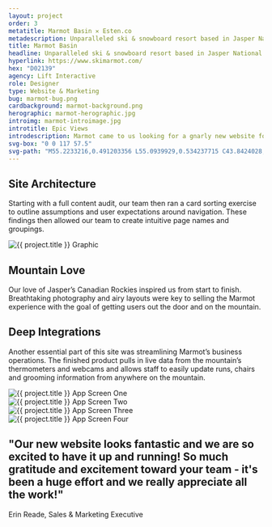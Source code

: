 ```yaml
---
layout: project
order: 3
metatitle: Marmot Basin ✕ Esten.co
metadescription: Unparalleled ski & snowboard resort based in Jasper National Park.
title: Marmot Basin
headline: Unparalleled ski & snowboard resort based in Jasper National Park.
hyperlink: https://www.skimarmot.com/
hex: "D02139"
agency: Lift Interactive
role: Designer
type: Website & Marketing
bug: marmot-bug.png
cardbackground: marmot-background.png
herographic: marmot-herographic.jpg
introimg: marmot-introimage.jpg
introtitle: Epic Views
introdescription: Marmot came to us looking for a gnarly new website for their upcoming season. Not only did they need a refreshed interface and content strategy but ongoing social and marketing support.
svg-box: "0 0 117 57.5"
svg-path: "M55.2233216,0.491203356 L55.0939929,0.534237715 C43.8424028,3.71878023 35.4791519,8.40952529 29.3575972,11.8092396 L28.3229682,12.3686863 C23.3222615,15.2950226 20.0890459,17.4897749 18.8388693,18.3074277 L18.2784452,18.6947369 C17.7180212,19.0820462 16.7696113,19.899699 16.5971731,20.0718364 C10.9498233,25.6232686 10.9929329,26.6560932 11.639576,27.5167804 C12.4155477,28.549605 13.8812721,28.3774675 20.3477032,24.6765127 C21.0805654,24.2892035 21.3392226,24.1170661 21.8134276,23.7727912 L22.3738516,23.385482 C23.5378092,22.6108635 26.5985866,20.50218 31.2975265,17.747981 C36.9879859,14.5634385 45.5236749,9.74359039 56.1286219,6.60208224 C56.0855124,6.60208224 56.4303887,6.51601352 56.4303887,6.51601352 C57.4650177,6.25780737 58.4565371,6.04263558 59.0600707,6.21477301 L59.1462898,6.21477301 L60.3102473,6.38691045 L63.6727915,6.9463571 C67.2508834,7.54883812 70.1823322,8.10828478 72.9413428,8.7107658 C76.6918728,9.5284186 79.6664311,10.3030371 82.3823322,11.1637242 C87.3830389,12.7990298 89.0212014,14.0900606 89.5816254,14.7786103 C89.0212014,15.5962631 87.1243816,17.1455 84.9689046,18.0061872 L84.9257951,18.0492216 C81.5632509,19.5984584 77.8127208,20.8464548 74.9243816,21.707142 L74.9674912,21.707142 C74.8812721,21.707142 74.2777385,21.8792794 69.6219081,23.2133445 L68.2855124,23.5576194 L68.1992933,23.6006538 L67.8975265,23.6867225 C67.5095406,23.7727912 66.9922261,23.9018943 66.0438163,24.4613409 L66.0007067,24.5043753 L65.9144876,24.5474097 C64.9660777,25.2359594 64.4918728,26.1827153 64.4918728,27.3016086 L64.5349823,28.076227 L64.5780919,28.1192614 C64.9660777,29.3242234 65.4402827,29.7115327 65.8713781,30.0127732 L65.9575972,30.0558075 L66.0007067,30.0988419 L66.1300353,30.1849106 C66.6473498,30.5291855 66.9491166,30.6582885 67.2508834,30.7443573 L67.380212,30.7873916 L69.0614841,31.3038039 C72.2084806,32.0784224 75.269258,32.5948347 78.2438163,33.0682126 L80.5286219,33.4555218 C80.5286219,33.4555218 80.6579505,33.4555218 83.5462898,33.9719341 C89.8402827,35.0047587 96.3929329,36.123652 102.428269,37.6728889 C103.764664,38.0171638 104.842403,38.3614387 105.833922,38.7057135 C103.937102,39.4372976 101.35053,40.3840535 99.669258,40.8143971 C87.3399293,43.5255617 75.3985866,44.9456955 64.8798587,46.2367262 L61.8190813,46.6240355 C60.2671378,46.7531385 58.6720848,46.9683103 57.1201413,47.1834821 L53.8438163,47.6138257 C53.8438163,47.6138257 53.585159,47.6138257 53.3696113,47.6568601 C55.4388693,45.849417 58.4565371,43.1812868 59.8360424,41.158672 L60.0084806,40.9004658 C60.2671378,40.5131566 60.5257951,40.082813 60.7844523,39.4372976 C61.0431095,38.877851 61.0862191,38.1032325 61.1293286,37.9310951 L61.1293286,37.8880607 L61.1293286,37.8450264 C61.1293286,37.2425454 60.9568905,36.0806177 60.1378092,35.2199305 C58.9738516,34.0580028 58.0254417,33.9719341 57.4219081,33.8858654 L57.1201413,33.8428311 L57.0339223,33.8428311 C56.4303887,33.8428311 55.9130742,33.8428311 55.4819788,33.8858654 C54.059364,34.0580028 53.024735,34.3592434 52.2056537,34.5744151 L51.8607774,34.6604839 L49.1879859,35.521171 L49.1017668,35.5642054 C48.6706714,35.6933085 47.8515901,35.994549 46.0409894,36.7261331 C46.0409894,36.7261331 44.9632509,37.199511 43.9717314,37.5868202 C45.5236749,36.3818582 46.8600707,35.3059992 48.0240283,34.2731746 C48.8,33.5846249 49.7053004,32.7669721 50.5674912,31.7771819 L50.6106007,31.6911131 C51.0416961,31.2177352 51.429682,30.7013229 51.8607774,29.8836701 L51.9038869,29.8406357 L51.9469965,29.754567 L51.990106,29.6254639 C52.1194346,29.3672578 52.2918728,28.8938798 52.2918728,28.2913988 C52.2918728,27.8610552 52.2056537,27.4307117 52.0332155,26.9573337 L52.0332155,26.9142994 L51.990106,26.8282306 C51.1710247,25.3220281 49.8777385,25.1498907 49.4035336,25.063822 L49.2742049,25.063822 L49.1879859,25.063822 C46.7738516,25.063822 45.2219081,25.6232686 43.7561837,26.1396809 L42.419788,26.5700245 C40.5660777,27.2585742 38.8848057,27.9040896 37.3759717,28.549605 C34.444523,29.7976014 32.2028269,30.7873916 30.8233216,31.432907 C29.5300353,32.035388 28.8402827,32.3366285 28.4522968,32.5518003 C17.1144876,37.7589577 2.62968198,45.7203139 2.24169611,45.9785201 C1.93992933,46.1936919 1.07773852,46.8392073 1.595053,47.6998944 C2.15547703,48.6466503 2.88833922,48.3454098 6.33710247,46.8822416 L17.2869258,42.1054279 L29.3144876,36.8122018 C32.0303887,35.6502741 35.6084806,34.1871059 39.3590106,32.7669721 C40.6954064,32.2505598 41.859364,31.8632506 42.9371025,31.4759413 C42.1180212,32.1214567 41.2558304,32.7669721 40.264311,33.4985562 C38.7985866,34.5744151 37.3328622,35.6072397 35.9102473,36.5539956 L33.5392226,38.2323356 L31.5130742,40.0397787 L30.6077739,40.9435002 C29.659364,41.8472217 28.6678445,42.7939776 27.6763251,44.644455 L27.6332155,44.6874893 L27.5469965,44.9026611 C27.4607774,45.1178329 27.3314488,45.5051422 27.3314488,46.0645888 C27.3314488,46.7531385 27.5469965,47.4416883 28.0212014,48.0872037 L28.064311,48.1732724 L28.15053,48.2593411 C29.3575972,49.3782344 30.219788,49.3782344 30.6939929,49.3352 L30.8233216,49.3352 L30.8664311,49.3352 L30.9957597,49.3352 C31.7717314,49.2491313 32.2890459,49.1200283 32.7632509,48.9478908 C33.5823322,48.6896847 34.2289753,48.3884442 34.8756184,48.130238 L35.0480565,48.0441693 C38.1088339,46.6240355 40.0918728,45.7203139 41.7731449,44.9887299 C45.8685512,43.2243212 49.1017668,42.0193591 50.3088339,41.5459812 L50.2226148,41.5459812 L50.4381625,41.5029468 C50.4381625,41.5029468 50.6968198,41.4168781 50.7830389,41.3738438 L48.7137809,43.3103899 L48.3257951,43.7407335 C47.5498233,44.5583863 46.644523,45.5051422 45.9116608,47.2265165 C45.6961131,47.6568601 45.5236749,48.2163067 45.5236749,48.9048565 C45.5236749,49.2921657 45.5667845,49.6794749 45.6530035,50.0667841 C45.9116608,51.1856775 46.4720848,52.0463646 47.2911661,52.5627769 C48.5413428,53.4234641 49.5759717,53.5525672 50.3088339,53.6816702 L50.5674912,53.7247046 C53.0678445,53.9398764 55.3957597,53.5956015 57.4219081,53.294361 L59.4480565,53.0361549 L62.0777385,52.7349144 C72.9844523,51.4438836 85.3137809,50.0237498 98.5484099,47.3556196 L99.2381625,47.1834821 C102.600707,46.451898 106.04947,45.6772796 109.670671,44.0850083 L110.101767,43.8698365 C110.920848,43.439493 111.955477,42.966115 113.033216,41.7181186 C113.55053,41.2017063 114.154064,39.9967443 114.154064,38.7487479 C114.154064,38.2323356 114.067845,37.7589577 113.895406,37.3286141 C113.421201,36.0806177 112.688339,35.4781367 112.171025,35.0477931 L111.998587,34.91869 L111.955477,34.8756557 C110.015548,33.4985562 108.248057,32.9391095 106.566784,32.3796629 L105.877032,32.1644911 C99.3243816,30.2709793 92.6855124,29.152086 86.2621908,28.076227 L83.0289753,27.5167804 C81.7787986,27.3016086 80.3130742,27.1294712 79.019788,26.9573337 C79.019788,26.9573337 78.8904594,26.9573337 78.6749117,26.9142994 C81.5632509,25.9675435 84.0204947,25.1068563 86.2621908,24.1170661 C87.9003534,23.385482 89.8402827,22.4817605 91.6939929,21.1907297 C92.4699647,20.6743174 93.4614841,19.899699 94.3667845,18.7377713 C95.0565371,17.9201185 95.7893993,16.4139159 95.7893993,14.7786103 C95.7893993,14.3913011 95.7462898,14.0470262 95.6600707,13.659717 L95.6600707,13.6166826 L95.6600707,13.5736483 C94.7547703,10.4321401 92.7717314,9.27021245 91.219788,8.32345657 L90.4869258,7.89311299 L90.4438163,7.85007863 C88.5469965,6.81725403 86.6932862,6.1287043 85.1413428,5.56925764 C81.3908127,4.27822689 77.7265018,3.41753972 74.9243816,2.81505871 C72.0791519,2.16954333 68.975265,1.61009667 65.2678445,0.964581298 L60.6982332,0.189962848 L59.5773852,0.0178254149 C58.844523,-0.0252089435 58.2409894,0.0178254149 57.7236749,0.0608597732 C56.775265,0.14692849 55.9992933,0.319065923 55.2233216,0.491203356 Z"
---
```


<!------------------------------- WHITE STREAMFIELD START -->
<div class="project-group white-group first-group">
	<!---BREAK-->
	<div class="content-streamfield project-streamfield project-group-item">
		<!--BREAK-->
		<div class="centered-text aligned-center">
			<h2>Site Architecture</h2>
			<p>Starting with a full content audit, our team then ran a card sorting exercise to outline assumptions and user expectations around navigation. These findings then allowed our team to create intuitive page names and groupings.</p>
		</div>
		<!--BREAK-->
	</div>
	<!-------------------BREAK-->
	<div class="screens-streamfield remove-top-mobile project-streamfield project-group-item">
		<!--BREAK-->
		<div class="vertical-center">
			<img src="{{ site.baseurl }}/assets/portfolio/{{ page.title | slugify }}/marmot-screens.png" alt="{{ project.title }} Graphic">
		</div>
		<!--BREAK-->
	</div>
	<!-------------------BREAK-->
	<div class="bustout-streamfield whitetext project-streamfield project-group-item">
		<div class="bustout-wrapper" style="background-color:#{{ page.hex }};">
			<div class="bustout-image" style="background-image:url('{{ site.baseurl }}/assets/portfolio/{{ page.title | slugify }}/marmot-bigimage.jpg');"></div><!--MAGICFLOAT
			--><div class="bustout-content">
				<div class="bustout-inner">
					<h2>Mountain Love</h2>
					<p>Our love of Jasper’s Canadian Rockies inspired us from start to finish. Breathtaking photography and airy layouts were key to selling the Marmot experience with the goal of getting users out the door and on the mountain.</p>
				</div>
			</div>
		</div>
	</div>
	<!-------------------BREAK-->
	<div class="content-streamfield project-streamfield project-group-item">
		<!--BREAK-->
		<div class="centered-text aligned-center">
			<h2>Deep Integrations</h2>
			<p>Another essential part of this site was streamlining Marmot’s business operations. The finished product pulls in live data from the mountain’s thermometers and webcams and allows staff to easily update runs, chairs and grooming information from anywhere on the mountain.</p>
		</div>
		<!--BREAK-->
	</div>
	<!-------------------BREAK-->
	<div class="app-streamfield remove-top-mobile project-streamfield project-group-item">
		<!--BREAK-->
		<div class="app-image">
			<img src="{{ site.baseurl }}/assets/portfolio/marmot-basin/marmot-mobile1.jpg" alt="{{ project.title }} App Screen One">
		</div><!--MAGICFLOAT
		--><div class="app-image">
			<img src="{{ site.baseurl }}/assets/portfolio/marmot-basin/marmot-mobile2.jpg" alt="{{ project.title }} App Screen Two">
		</div><!--MAGICFLOAT
		--><div class="app-image">
			<img src="{{ site.baseurl }}/assets/portfolio/marmot-basin/marmot-mobile3.jpg" alt="{{ project.title }} App Screen Three">
		</div><!--MAGICFLOAT
		--><div class="app-image">
			<img src="{{ site.baseurl }}/assets/portfolio/marmot-basin/marmot-mobile4.jpg" alt="{{ project.title }} App Screen Four">
		</div>
		<!--BREAK-->
	</div>
	<!-------------------BREAK-->
	<div class="bigimage-streamfield whitetext project-streamfield project-group-item">
		<!--BREAK-->
		<div class="bigimage-wrap" style="background-color:#{{ page.hex }};">
			<div class="image-bleed" style="background-image:url('{{ site.baseurl }}/assets/portfolio/{{ page.title | slugify }}/marmot-outroimage.jpg');">
			</div>
			<div class="corner-message testimonial right-corner" style="background-color:#{{ page.hex }};">
				<div class="corner-message-inner">
					<h2>"Our new website looks fantastic and we are so excited to have it up and running! So much gratitude and excitement toward your team - it's been a huge effort and we really appreciate all the work!"</h2>
					<p>Erin Reade, Sales & Marketing Executive</p>
				</div>
			</div>
		</div>
	</div>
	<!-------------------BREAK-->
	<!--
	<div class="sidebyside-streamfield project-streamfield project-group-item">
		<div class="sidebyside-one">
			<img src="{{ site.baseurl }}/assets/portfolio/marmot-basin/marmot-bigimage.jpg" alt="{{ project.title }} Graphic">
			<h2>Social</h2>
			<p>Jireh seeked a streamline solution for users to browse, customize, quote & purchase their industrial scanners from various configurations.</p>
		</div> --> <!--MAGICFLOAT
		--><!--<div class="sidebyside-two">
			<img src="{{ site.baseurl }}/assets/portfolio/marmot-basin/marmot-bigimage.jpg" alt="{{ project.title }} Graphic">
			<h2>Marketing</h2>
			<p>Jireh seeked a streamline solution for users to browse, customize, quote & purchase their industrial scanners from various configurations.</p>
		</div>
	</div>-->
</div>
<!------------------------------------ WHITE STREAMFIELD END-->